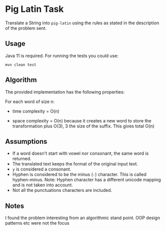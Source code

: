 # Pig Latin Task

Translate a String into `pig-latin` using the rules as stated in the description of the problem sent.

## Usage
Java 11 is required. For running the tests you could use: 
```
mvn clean test
```

## Algorithm
The provided implementation has the following properties:

For each word of size n:

* time complexity = O(n)

* space complexity = O(n) because it creates a new word to store the transformation plus O(3), 
3 the size of the suffix. This gives total O(n)

## Assumptions
* If a word doesn't start with vowel nor consonant, the same word is returned.
* The translated text keeps the format of the original input text.
* `y` is considered a consonant.
* Hyphen is considered to be the minus (`-`) character. This is called hyphen-minus. Note: Hyphen character has a different unicode mapping and is not taken into account.
* Not all the punctuations characters are included.

## Notes
I found the problem interesting from an algorithmic stand point. OOP design patterns etc were not the focus
